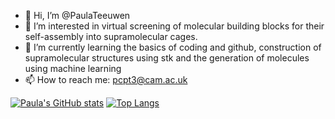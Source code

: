 - 👋 Hi, I’m @PaulaTeeuwen
- 👀 I’m interested in virtual screening of molecular building blocks for their self-assembly into supramolecular cages.
- 🌱 I’m currently learning the basics of coding and github, construction of supramolecular structures using stk and the generation of molecules using machine learning
- 📫 How to reach me: pcpt3@cam.ac.uk

[![Paula's GitHub stats](https://github-readme-stats.vercel.app/api?username=PaulaTeeuwen)](https://github.com/anuraghazra/github-readme-stats)
[![Top Langs](https://github-readme-stats.vercel.app/api/top-langs/?username=PaulaTeeuwen&layout=donut-vertical)](https://github.com/anuraghazra/github-readme-stats)
